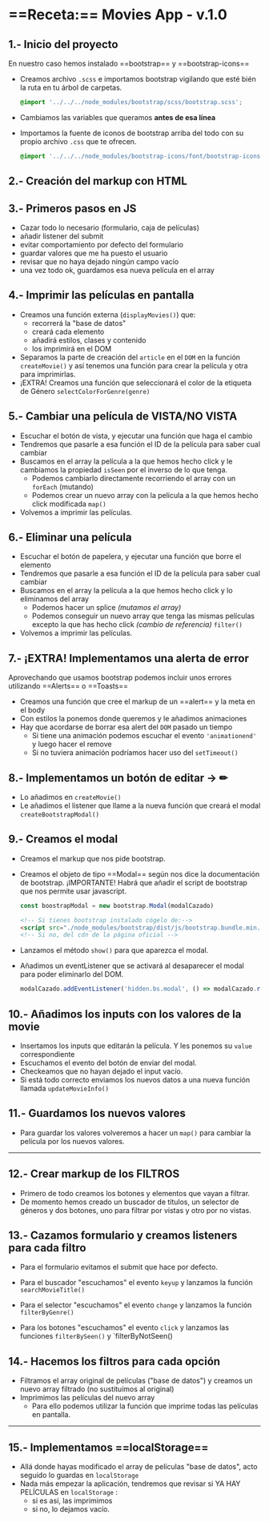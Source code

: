 # ==Receta:==	Movies App - v.1.0

## 1.- Inicio del proyecto

En nuestro caso hemos instalado ==bootstrap== y ==bootstrap-icons==  

* Creamos archivo `.scss` e importamos bootstrap vigilando que esté bién la ruta en tu árbol de carpetas.

  ```scss
  @import '../../../node_modules/bootstrap/scss/bootstrap.scss';
  ```

* Cambiamos las variables que queramos **antes de esa línea**

* Importamos la fuente de iconos de bootstrap arriba del todo con su propio archivo `.css` que te ofrecen.

  ```scss
  @import '../../../node_modules/bootstrap-icons/font/bootstrap-icons.css';
  ```

## 2.- Creación del markup con HTML

## 3.- Primeros pasos en JS

* Cazar todo lo necesario (formulario, caja de películas)
* añadir listener del submit
* evitar comportamiento por defecto del formulario
* guardar valores que me ha puesto el usuario
* revisar que no haya dejado ningún campo vacío
* una vez todo ok, guardamos esa nueva película en el array

## 4.- Imprimir las películas en pantalla

* Creamos una función externa (`displayMovies()`) que: 
  * recorrerá la "base de datos"
  * creará cada elemento
  * añadirá estilos, clases y contenido
  * los imprimirá en el DOM
* Separamos la parte de creación del `article` en el `DOM` en la función `createMovie()` y así tenemos una función para crear la película y otra para imprimirlas.
* ¡EXTRA! Creamos una función que seleccionará el color de la etiqueta de Género `selectColorForGenre(genre)`

## 5.- Cambiar una película de VISTA/NO VISTA

* Escuchar el botón de vista, y ejecutar una función que haga el cambio
* Tendremos que pasarle a esa función el ID de la película para saber cual cambiar
* Buscamos en el array la película a la que hemos hecho click y le cambiamos la propiedad `isSeen` por el inverso de lo que tenga.
  * Podemos cambiarlo directamente recorriendo el array con un `forEach` (mutando)
  * Podemos crear un nuevo array con la película a la que hemos hecho click modificada `map()`
* Volvemos a imprimir las películas.

## 6.- Eliminar una película

* Escuchar el botón de papelera, y ejecutar una función que borre el elemento
* Tendremos que pasarle a esa función el ID de la película para saber cual cambiar
* Buscamos en el array la película a la que hemos hecho click y lo eliminamos del array
  * Podemos hacer un splice *(mutamos el array)*
  * Podemos conseguir un nuevo array que tenga las mismas películas excepto la que has hecho click *(cambio de referencia)* `filter()`
* Volvemos a imprimir las películas.

## 7.- ¡EXTRA! Implementamos una alerta de error

Aprovechando que usamos bootstrap podemos incluir unos errores utilizando ==Alerts== o ==Toasts==

* Creamos una función que cree el markup de un ==alert== y la meta en el body
* Con estilos la ponemos donde queremos y le añadimos animaciones
* Hay que acordarse de borrar esa alert del `DOM` pasado un tiempo
  * Si tiene una animación podemos escuchar el evento `'animationend'` y luego hacer el remove
  * Si no tuviera animación podríamos hacer uso del `setTimeout()`

## 8.- Implementamos un botón de editar -> ✏

* Lo añadimos en `createMovie()`
* Le añadimos el listener que llame a la nueva función que creará el modal `createBootstrapModal()`

## 9.- Creamos el modal

* Creamos el markup que nos pide bootstrap.

* Creamos el objeto de tipo ==Modal== según nos dice la documentación de bootstrap. ¡IMPORTANTE! Habrá que añadir el script de bootstrap que nos permite usar javascript.

  ```javascript
  const boostrapModal = new bootstrap.Modal(modalCazado)
  ```

  ```html
  <!-- Si tienes bootstrap instalado cógelo de:-->
  <script src="./node_modules/bootstrap/dist/js/bootstrap.bundle.min.js"></script>
  <!-- Si no, del cdn de la página oficial -->
  ```

* Lanzamos el método `show()` para que aparezca el modal.

* Añadimos un eventListener que se activará al desaparecer el modal para poder eliminarlo del DOM.

  ```javascript
  modalCazado.addEventListener('hidden.bs.modal', () => modalCazado.remove())
  ```

## 10.- Añadimos los inputs con los valores de la movie

* Insertamos los inputs que editarán la película. Y les ponemos su `value` correspondiente
* Escuchamos el evento del botón de enviar del modal.
* Checkeamos que no hayan dejado el input vacío.
* Si está todo correcto enviamos los nuevos datos a una nueva función llamada `updateMovieInfo()`

## 11.- Guardamos los nuevos valores

* Para guardar los valores volveremos a hacer un `map()` para cambiar la película por los nuevos valores.

---

## 12.- Crear markup de los FILTROS

* Primero de todo creamos los botones y elementos que vayan a filtrar.
* De momento hemos creado un buscador de títulos, un selector de géneros y dos botones, uno para filtrar por vistas y otro por no vistas.

## 13.- Cazamos formulario y creamos listeners para cada filtro

* Para el formulario evitamos el submit que hace por defecto.

* Para el buscador "escuchamos" el evento `keyup` y lanzamos la función `searchMovieTitle()`
* Para el selector "escuchamos" el evento `change` y lanzamos la función `filterByGenre()`
* Para los botones "escuchamos" el evento `click` y lanzamos las funciones `filterBySeen()` y `filterByNotSeen()

## 14.- Hacemos los filtros para cada opción

* Filtramos el array original de películas ("base de datos") y creamos un nuevo array filtrado (no sustituímos al original)
* Imprimimos las películas del nuevo array
  * Para ello podemos utilizar la función que imprime todas las películas en pantalla.

---

## 15.- Implementamos ==localStorage==

* Allá donde hayas modificado el array de películas "base de datos", acto seguido lo guardas en `localStorage`
* Nada más empezar la aplicación, tendremos que revisar si YA HAY PELÍCULAS en `localStorage` :
  * si es así, las imprimimos
  * si no, lo dejamos vacío.

